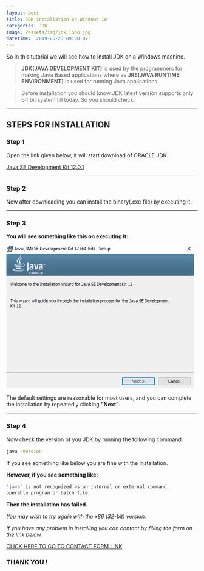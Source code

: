 ```yaml
---
layout: post
title: JDK installation on Windows 10
categories: JDK
image: /assets/img/jdk_logo.jpg
datetime: '2019-05-23 09:00:07'
---
```


So in this tutorial we will see how to install JDK on a Windows machine.

> **JDK(JAVA DEVELOPMENT KIT)** is used by the programmers for making Java Based applications where as **JRE(JAVA RUNTIME ENVIRONMENT)** is used for running Java applications.

> Before installation you should know JDK latest version supports only 64 bit system till today. So you should check 

---

## STEPS FOR INSTALLATION

### Step 1

Open the link given below, it will start download of ORACLE JDK

[Java SE Development Kit 12.0.1](https://download.oracle.com/otn-pub/java/jdk/12.0.1+12/69cfe15208a647278a19ef0990eea691/jdk-12.0.1_windows-x64_bin.exe)

---

### Step 2

Now after downloading you can install the binary(.exe file) by executing it.

---

### Step 3

**You will see something like this on executing it:**

![JDK](/assets/img/jdk-win-wizard.png "JDK")

The default settings are reasonable for most users, and you can complete the installation by repeatedly clicking **"Next"**.

---

### Step 4

Now check the version of you JDK by running the following command:

```bash
java -version 
```

If you see something like below you are fine with the installation.

**However, if you see something like:**

```bash
'java' is not recognized as an internal or external command,
operable program or batch file.
```

**Then the installation has failed.**

_You may wish to try again with the x86 (32-bit) version._



_If you have any problem in installing you can contact by filling the form on the link below._

[CLICK HERE TO GO TO CONTACT FORM LINK](https://codingindian.netlify.com/contact)

### THANK YOU !
